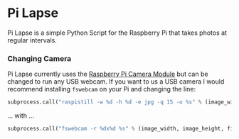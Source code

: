 # Pi Lapse

Pi Lapse is a simple Python Script for the Raspberry Pi that takes photos at regular intervals.

### Changing Camera
Pi Lapse currently uses the [Raspberry Pi Camera Module](http://www.raspberrypi.org/help/camera-module-setup/) but can be changed to run any USB webcam. If you want to us a USB camera I would recommend installing `fswebcam` on your Pi and changing the line:

```python
subprocess.call("raspistill -w %d -h %d -e jpg -q 15 -o %s" % (image_width, image_height, filename), shell = True)
```
... with ...

```python
subprocess.call("fswebcam -r %dx%d %s" % (image_width, image_height, filename), shell = True)
```
